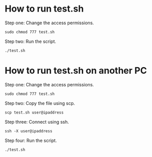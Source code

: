 # How to run test.sh
Step one: Change the access permissions.

    sudo chmod 777 test.sh
    
Step two: Run the script.

    ./test.sh

# How to run test.sh on another PC
Step one: Change the access permissions.

    sudo chmod 777 test.sh
    
Step two: Copy the file using scp.

    scp test.sh user@ipaddress

Step three: Connect using ssh.

    ssh -X user@ipaddress

Step four: Run the script.

    ./test.sh

